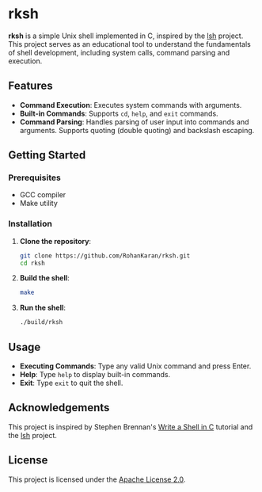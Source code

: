 # rksh

**rksh** is a simple Unix shell implemented in C, inspired by the [lsh](https://github.com/brenns10/lsh) project. This project serves as an educational tool to understand the fundamentals of shell development, including system calls, command parsing and execution.

## Features

- **Command Execution**: Executes system commands with arguments.
- **Built-in Commands**: Supports `cd`, `help`, and `exit` commands.
- **Command Parsing**: Handles parsing of user input into commands and arguments. Supports quoting (double quoting) and backslash escaping.

## Getting Started

### Prerequisites

- GCC compiler
- Make utility

### Installation

1. **Clone the repository**:

   ```bash
   git clone https://github.com/RohanKaran/rksh.git
   cd rksh
   ```

2. **Build the shell**:

   ```bash
   make
   ```

3. **Run the shell**:

   ```bash
   ./build/rksh
   ```

## Usage

- **Executing Commands**: Type any valid Unix command and press Enter.
- **Help**: Type `help` to display built-in commands.
- **Exit**: Type `exit` to quit the shell.

## Acknowledgements

This project is inspired by Stephen Brennan's [Write a Shell in C](https://brennan.io/2015/01/16/write-a-shell-in-c/) tutorial and the [lsh](https://github.com/brenns10/lsh) project.

## License

This project is licensed under the [Apache License 2.0](https://github.com/RohanKaran/rksh/blob/main/LICENSE).